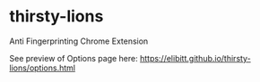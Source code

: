 # thirsty-lions
Anti Fingerprinting Chrome Extension

See preview of Options page here: https://elibitt.github.io/thirsty-lions/options.html
